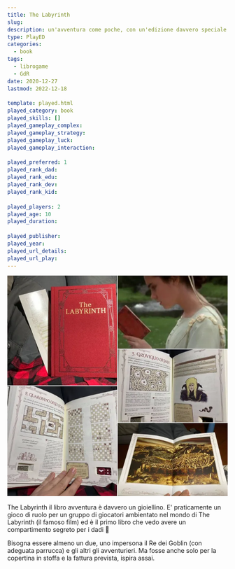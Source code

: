 ```yaml
---
title: The Labyrinth
slug: 
description: un'avventura come poche, con un'edizione davvero speciale
type: PlayED
categories:
  - book
tags:
  - librogame
  - GdR
date: 2020-12-27
lastmod: 2022-12-18

template: played.html
played_category: book
played_skills: []
played_gameplay_complex: 
played_gameplay_strategy: 
played_gameplay_luck: 
played_gameplay_interaction: 

played_preferred: 1
played_rank_dad: 
played_rank_edu: 
played_rank_dev: 
played_rank_kid: 

played_players: 2
played_age: 10
played_duration: 

played_publisher: 
played_year: 
played_url_details: 
played_url_play: 
---
```


![](../../assets/img/played/book/the-labyrinth.webp)

The Labyrinth il libro avventura è davvero un gioiellino.
E' praticamente un gioco di ruolo per un gruppo di giocatori ambientato nel mondo di The Labyrinth (il famoso film) ed è il primo libro che vedo avere un compartimento segreto per i dadi 🙂

Bisogna essere almeno un due, uno impersona il Re dei Goblin (con adeguata parrucca) e gli altri gli avventurieri. Ma fosse anche solo per la copertina in stoffa e la fattura prevista, ispira assai.
